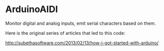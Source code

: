 ArduinoAIDI
===========

Monitor digital and analog inputs, emit serial characters based on them.

Here is the original series of articles that led to this code:

http://subethasoftware.com/2013/02/13/how-i-got-started-with-arduino/
